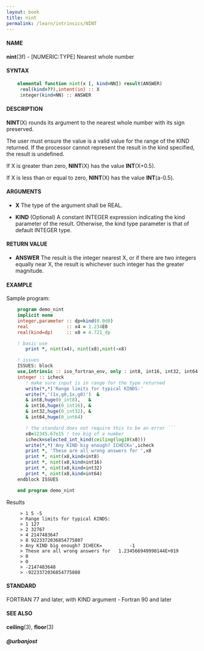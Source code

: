 ```yaml
---
layout: book
title: nint
permalink: /learn/intrinsics/NINT
---
```

#### NAME

__nint__(3f) - \[NUMERIC:TYPE\] Nearest whole number

#### SYNTAX


```fortran
    elemental function nint(x [, kind=NN]) result(ANSWER)
     real(kind=??),intent(in) :: X
     integer(kind=NN) :: ANSWER
```

#### DESCRIPTION

__NINT__(X) rounds its argument to the nearest whole number with its
sign preserved.

The user must ensure the value is a valid value for the range of the
KIND returned. If the processor cannot represent the result in the kind
specified, the result is undefined.

If X is greater than zero, __NINT__(X) has the value __INT__(X+0.5).

If X is less than or equal to zero, __NINT__(X) has the value
__INT__(a-0.5).

#### ARGUMENTS

  - __X__
    The type of the argument shall be REAL.

  - __KIND__
    (Optional) A constant INTEGER expression indicating the kind
    parameter of the result. Otherwise, the kind type parameter is that
    of default INTEGER type.

#### RETURN VALUE

  - __ANSWER__
    The result is the integer nearest X, or if there are two integers
    equally near X, the result is whichever such integer has the greater
    magnitude.

#### EXAMPLE

Sample program:

````fortran
    program demo_nint
    implicit none
    integer,parameter :: dp=kind(0.0d0)
    real              :: x4 = 1.234E0
    real(kind=dp)     :: x8 = 4.721_dp

    ! basic use
       print *, nint(x4), nint(x8),nint(-x8)

    ! issues
    ISSUES: block
    use,intrinsic :: iso_fortran_env, only : int8, int16, int32, int64
    integer :: icheck
       ! make sure input is in range for the type returned
       write(*,*)'Range limits for typical KINDS:'
       write(*,'(1x,g0,1x,g0)')  &
       & int8,huge(0_int8),   &
       & int16,huge(0_int16), &
       & int32,huge(0_int32), &
       & int64,huge(0_int64)

       ! the standard does not require this to be an error ```
       x8=12345.67e15 ! too big of a number
       icheck=selected_int_kind(ceiling(log10(x8)))
       write(*,*)'Any KIND big enough? ICHECK=',icheck
       print *, 'These are all wrong answers for ',x8
       print *, nint(x8,kind=int8)
       print *, nint(x8,kind=int16)
       print *, nint(x8,kind=int32)
       print *, nint(x8,kind=int64)
    endblock ISSUES

    end program demo_nint
````

Results

```
     > 1 5 -5
     > Range limits for typical KINDS:
     > 1 127
     > 2 32767
     > 4 2147483647
     > 8 9223372036854775807
     > Any KIND big enough? ICHECK=          -1
     > These are all wrong answers for   1.234566949990144E+019
     > 0
     > 0
     > -2147483648
     > -9223372036854775808
```

#### STANDARD

FORTRAN 77 and later, with KIND argument - Fortran 90 and later

#### SEE ALSO

__ceiling__(3), __floor__(3)

##### @urbanjost
